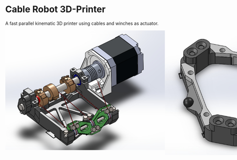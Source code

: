 # Cable Robot 3D-Printer
A fast parallel kinematic 3D printer using cables and winches as actuator.

<div style="display: flex;">
    <img src="/construction/actuator/actuator_overview.jpg" alt="Actuator" height="10%">
    <img src="/construction/plattform/plattform_overview_top.jpg" alt="Platform" height="10%">

</div>

